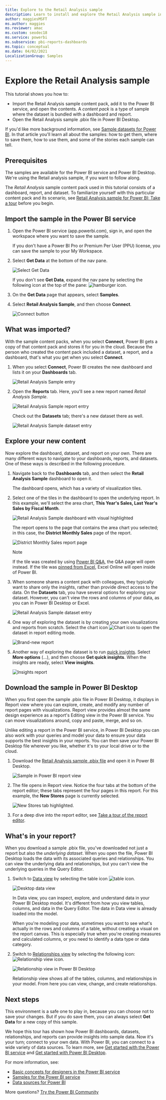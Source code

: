 ```yaml
---
title: Explore to the Retail Analysis sample
description: Learn to install and explore the Retail Analysis sample in the Power BI service and in Power BI Desktop.
author: maggiesMSFT
ms.author: maggies
ms.reviewer: amac
ms.custom: seodec18
ms.service: powerbi
ms.subservice: pbi-reports-dashboards
ms.topic: conceptual
ms.date: 04/02/2021
LocalizationGroup: Samples
---
```

# Explore the Retail Analysis sample

This tutorial shows you how to: 
- Import the Retail Analysis sample content pack, add it to the Power BI service, and open the contents. A *content pack* is a type of sample where the dataset is bundled with a dashboard and report. 
- Open the Retail Analysis sample .pbix file in Power BI Desktop.

If you'd like more background information, see [Sample datasets for Power BI](sample-datasets.md). In that article you'll learn all about the samples: how to get them, where to save them, how to use them, and some of the stories each sample can tell. 

## Prerequisites
The samples are available for the Power BI service and Power BI Desktop. We're using the Retail analysis sample, if you want to follow along.

The *Retail Analysis* sample content pack used in this tutorial consists of a dashboard, report, and dataset.
To familiarize yourself with this particular content pack and its scenario, see
 [Retail Analysis sample for Power BI: Take a tour](sample-retail-analysis.md) before you begin.

## Import the sample in the Power BI service

1. Open the Power BI service (app.powerbi.com), sign in, and open the workspace where you want to save the sample. 

    If you don't have a Power BI Pro or Premium Per User (PPU) license, you can save the sample to your My Workspace.

2. Select **Get Data** at the bottom of the nav pane. 

   ![Select Get Data](media/sample-datasets/power-bi-get-data.png)

   If you don't see **Get Data**, expand the nav pane by selecting the following icon at the top of the pane: ![hamburger icon](media/sample-tutorial-connect-to-the-samples/expand-nav.png).

5. On the **Get Data** page that appears, select **Samples**.
   
6. Select **Retail Analysis Sample**, and then choose **Connect**.   
   
   ![Connect button](media/sample-tutorial-connect-to-the-samples/pbi_retailanalysissampleconnect.png)

## What was imported?
With the sample content packs, when you select **Connect**, Power BI gets a copy of that content pack and stores it for you in the cloud. Because the person who created the content pack included a dataset, a report, and a dashboard, that's what you get when you select **Connect**. 

1. When you select **Connect**, Power BI creates the new dashboard and lists it on your **Dashboards** tab. 
   
   ![Retail Analysis Sample entry](media/sample-retail-analysis/retail-entry.png)
2. Open the **Reports** tab. Here, you'll see a new report named *Retail Analysis Sample*.
   
   ![Retail Analysis Sample report entry](media/sample-tutorial-connect-to-the-samples/power-bi-new-report.png)
   
   Check out the **Datasets** tab; there's a new dataset there as well.
   
   ![Retail Analysis Sample dataset entry](media/sample-tutorial-connect-to-the-samples/power-bi-new-dataset.png)

## Explore your new content
Now explore the dashboard, dataset, and report on your own. There are many different ways to navigate to your dashboards, reports, and datasets. One of these ways is described in the following procedure.  

1. Navigate back to the **Dashboards** tab, and then select the **Retail Analysis Sample** dashboard to open it.       

   The dashboard opens, which has a variety of visualization tiles.   
 
1. Select one of the tiles in the dashboard to open the underlying report. In this example, we'll select the area chart, **This Year's Sales, Last Year's Sales by Fiscal Month**.  

   ![Retail Analysis Sample dashboard with visual highlighted](media/sample-tutorial-connect-to-the-samples/power-bi-dashboards2new.png)

   The report opens to the page that contains the area chart you selected; in this case, the **District Monthly Sales** page of the report.
   
   ![District Monthly Sales report page](media/sample-tutorial-connect-to-the-samples/power-bi-report.png)
   
   > [!NOTE]
   > If the tile was created by using [Power BI Q&A](power-bi-tutorial-q-and-a.md), the Q&A page will open instead. If the tile was [pinned from Excel](service-dashboard-pin-tile-from-excel.md), Excel Online will open inside of Power BI.
   > 
   > 
1. When someone shares a content pack with colleagues, they typically want to share only the insights, rather than provide direct access to the data. On the **Datasets** tab, you have several options for exploring your dataset. However, you can't view the rows and columns of your data, as you can in Power BI Desktop or Excel. 
   
   ![Retail Analysis Sample dataset entry](media/sample-tutorial-connect-to-the-samples/power-bi-new-dataset.png)
   
1. One way of exploring the dataset is by creating your own visualizations and reports from scratch. Select the chart icon ![Chart icon](media/sample-tutorial-connect-to-the-samples/power-bi-chart-icon4.png) to open the dataset in report editing mode.
     
   ![Brand-new report](media/sample-tutorial-connect-to-the-samples/power-bi-report-editing.png)

1. Another way of exploring the dataset is to run [quick insights](../consumer/end-user-insights.md). Select **More options** (...), and then choose **Get quick insights**. When the insights are ready, select **View insights**.
     
    ![Insights report](media/sample-tutorial-connect-to-the-samples/power-bi-insights.png)

## Download the sample in Power BI Desktop 
When you first open the sample .pbix file in Power BI Desktop, it displays in Report view where you can explore, create, and modify any number of report pages with visualizations. Report view provides almost the same design experience as a report's Editing view in the Power BI service. You can move visualizations around, copy and paste, merge, and so on. 

Unlike editing a report in the Power BI service, in Power BI Desktop you can also work with your queries and model your data to ensure your data supports the best insights in your reports. You can then save your Power BI Desktop file wherever you like, whether it's to your local drive or to the cloud.

1. Download the [Retail Analysis sample .pbix file](https://download.microsoft.com/download/9/6/D/96DDC2FF-2568-491D-AAFA-AFDD6F763AE3/Retail%20Analysis%20Sample%20PBIX.pbix) and open it in Power BI Desktop. 

    ![Sample in Power BI report view](media/sample-tutorial-connect-to-the-samples/power-bi-samples-desktop.png)

1. The file opens in Report view. Notice the four tabs at the bottom of the report editor; these tabs represent the four pages in this report. For this example, the **New Stores** page is currently selected. 

    ![New Stores tab highlighted](media/sample-tutorial-connect-to-the-samples/power-bi-sample-tabs.png).

1. For a deep dive into the report editor, see [Take a tour of the report editor](service-the-report-editor-take-a-tour.md).

## What's in your report?
When you download a sample .pbix file, you've downloaded not just a report but also the *underlying dataset*. When you open the file, Power BI Desktop loads the data with its associated queries and relationships. You can view the underlying data and relationships, but you can't view the underlying queries in the Query Editor.


1. Switch to [Data view](../connect-data/desktop-data-view.md) by selecting the table icon ![table icon](media/sample-tutorial-connect-to-the-samples/power-bi-data-icon.png).
 
    ![Desktop data view](media/sample-tutorial-connect-to-the-samples/power-bi-desktop-sample-data.png)

    In Data view, you can inspect, explore, and understand data in your Power BI Desktop model. It's different from how you view tables, columns, and data in the Query Editor. The data in Data view is already loaded into the model.

    When you're modeling your data, sometimes you want to see what's actually in the rows and columns of a table, without creating a visual on the report canvas. This is especially true when you're creating measures and calculated columns, or you need to identify a data type or data category.

1. Switch to [Relationships view](../transform-model/desktop-relationship-view.md) by selecting the following icon: ![Relationship view icon](media/sample-tutorial-connect-to-the-samples/power-bi-desktop-relationship-icon.png).
 
    ![Relationship view in Power BI Desktop](media/sample-tutorial-connect-to-the-samples/power-bi-relationships.png)

    Relationship view shows all of the tables, columns, and relationships in your model. From here you can view, change, and create relationships.

## Next steps
This environment is a safe one to play in, because you can choose not to save your changes. But if you do save them, you can always select **Get Data** for a new copy of this sample.

We hope this tour has shown how Power BI dashboards, datasets, relationships, and reports can provide insights into sample data. Now it's your turn; connect to your own data. With Power BI, you can connect to a wide variety of data sources. To learn more, see [Get started with the Power BI service](../fundamentals/service-get-started.md) and [Get started with Power BI Desktop](../fundamentals/desktop-getting-started.md).  

For more information, see:  
- [Basic concepts for designers in the Power BI service](../fundamentals/service-basic-concepts.md)
- [Samples for the Power BI service](sample-datasets.md)
- [Data sources for Power BI](../connect-data/service-get-data.md)

More questions? [Try the Power BI Community](https://community.powerbi.com/)
